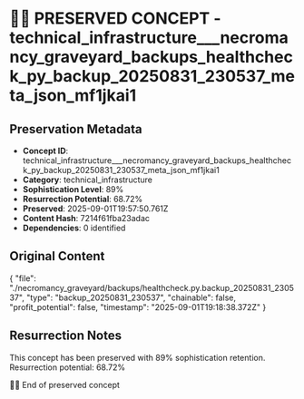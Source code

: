 # 🏴‍☠️ PRESERVED CONCEPT - technical_infrastructure___necromancy_graveyard_backups_healthcheck_py_backup_20250831_230537_meta_json_mf1jkai1

## Preservation Metadata
- **Concept ID**: technical_infrastructure___necromancy_graveyard_backups_healthcheck_py_backup_20250831_230537_meta_json_mf1jkai1
- **Category**: technical_infrastructure
- **Sophistication Level**: 89%
- **Resurrection Potential**: 68.72%
- **Preserved**: 2025-09-01T19:57:50.761Z
- **Content Hash**: 7214f61fba23adac
- **Dependencies**: 0 identified

## Original Content

{
  "file": "./necromancy_graveyard/backups/healthcheck.py.backup_20250831_230537",
  "type": "backup_20250831_230537",
  "chainable": false,
  "profit_potential": false,
  "timestamp": "2025-09-01T19:18:38.372Z"
}

## Resurrection Notes
This concept has been preserved with 89% sophistication retention.
Resurrection potential: 68.72%

🏴‍☠️ End of preserved concept